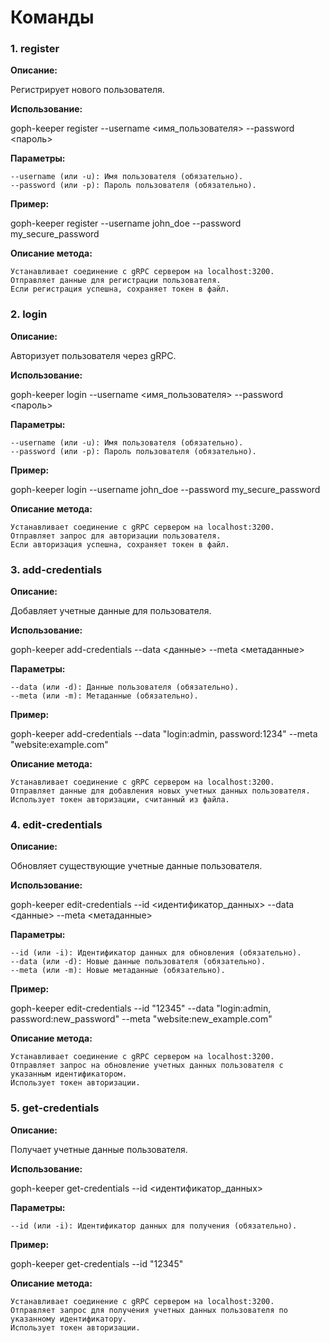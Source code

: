 # Команды
### 1. register

**Описание:** 

Регистрирует нового пользователя.

**Использование:**

goph-keeper register --username <имя_пользователя> --password <пароль>

**Параметры:**

    --username (или -u): Имя пользователя (обязательно).
    --password (или -p): Пароль пользователя (обязательно).

**Пример:**

goph-keeper register --username john_doe --password my_secure_password

**Описание метода:**

    Устанавливает соединение с gRPC сервером на localhost:3200.
    Отправляет данные для регистрации пользователя.
    Если регистрация успешна, сохраняет токен в файл.

### 2. login

**Описание:** 

Авторизует пользователя через gRPC.

**Использование:**

goph-keeper login --username <имя_пользователя> --password <пароль>

**Параметры:**

    --username (или -u): Имя пользователя (обязательно).
    --password (или -p): Пароль пользователя (обязательно).

**Пример:**

goph-keeper login --username john_doe --password my_secure_password

**Описание метода:**

    Устанавливает соединение с gRPC сервером на localhost:3200.
    Отправляет запрос для авторизации пользователя.
    Если авторизация успешна, сохраняет токен в файл.

### 3. add-credentials

**Описание:** 

Добавляет учетные данные для пользователя.

**Использование:**

goph-keeper add-credentials --data <данные> --meta <метаданные>

**Параметры:**

    --data (или -d): Данные пользователя (обязательно).
    --meta (или -m): Метаданные (обязательно).

**Пример:**

goph-keeper add-credentials --data "login:admin, password:1234" --meta "website:example.com"

**Описание метода:**

    Устанавливает соединение с gRPC сервером на localhost:3200.
    Отправляет данные для добавления новых учетных данных пользователя.
    Использует токен авторизации, считанный из файла.

### 4. edit-credentials

**Описание:** 

Обновляет существующие учетные данные пользователя.

**Использование:**

goph-keeper edit-credentials --id <идентификатор_данных> --data <данные> --meta <метаданные>

**Параметры:**

    --id (или -i): Идентификатор данных для обновления (обязательно).
    --data (или -d): Новые данные пользователя (обязательно).
    --meta (или -m): Новые метаданные (обязательно).

**Пример:**

goph-keeper edit-credentials --id "12345" --data "login:admin, password:new_password" --meta "website:new_example.com"

**Описание метода:**

    Устанавливает соединение с gRPC сервером на localhost:3200.
    Отправляет запрос на обновление учетных данных пользователя с указанным идентификатором.
    Использует токен авторизации.

### 5. get-credentials

**Описание:** 

Получает учетные данные пользователя.

**Использование:**

goph-keeper get-credentials --id <идентификатор_данных>

**Параметры:**

    --id (или -i): Идентификатор данных для получения (обязательно).

**Пример:**

goph-keeper get-credentials --id "12345"

**Описание метода:**

    Устанавливает соединение с gRPC сервером на localhost:3200.
    Отправляет запрос для получения учетных данных пользователя по указанному идентификатору.
    Использует токен авторизации.